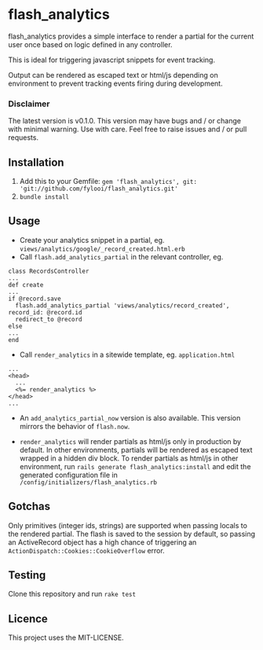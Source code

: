 # flash_analytics

flash_analytics provides a simple interface to render a partial for the current user once based on logic defined in any controller.

This is ideal for triggering javascript snippets for event tracking.

Output can be rendered as escaped text or html/js depending on environment to prevent tracking events firing during development.

### Disclaimer
The latest version is v0.1.0. This version may have bugs and / or change with minimal warning. Use with care. Feel free to raise issues and / or pull requests.

## Installation
  1. Add this to your Gemfile:
    `gem 'flash_analytics', git: 'git://github.com/fylooi/flash_analytics.git'`
  2. `bundle install`

## Usage
- Create your analytics snippet in a partial, eg. `views/analytics/google/_record_created.html.erb`
- Call `flash.add_analytics_partial` in the relevant controller, eg.
```
class RecordsController
...
def create
...
if @record.save
  flash.add_analytics_partial 'views/analytics/record_created', record_id: @record.id
  redirect_to @record
else
...
end
```
- Call `render_analytics` in a sitewide template, eg. `application.html`
```
...
<head>
  ...
  <%= render_analytics %>
</head>
...
```

- An `add_analytics_partial_now` version is also available. This version mirrors the behavior of `flash.now`.

- `render_analytics` will render partials as html/js only in production by default. In other environments, partials will be rendered as escaped text wrapped in a hidden div block. To render partials as html/js in other environment, run `rails generate flash_analytics:install` and edit the generated configuration file in `/config/initializers/flash_analytics.rb`


## Gotchas
Only primitives (integer ids, strings) are supported when passing locals to the rendered partial. The flash is saved to the session by default, so passing an ActiveRecord object has a high chance of triggering an `ActionDispatch::Cookies::CookieOverflow` error.


## Testing
Clone this repository and run `rake test`

## Licence

This project uses the MIT-LICENSE.
